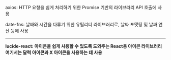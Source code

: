 axios: HTTP 요청을 쉽게 처리하기 위한 Promise 기반의 라이브러리 API 호출에 사용

date-fns: 날짜와 시간을 다루기 위한 유틸리티 라이브러리로, 날짜 포맷팅 및 날짜 연산 등에 사용

___
**lucide-react: 아이콘을 쉽게 사용할 수 있도록 도와주는 React용 아이콘 라이브러리 여기서는 달력 아이콘과 X 아이콘을 사용하는 데 사용**
